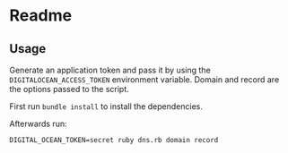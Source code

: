 # Readme
## Usage
Generate an application token and pass it by using the `DIGITALOCEAN_ACCESS_TOKEN` environment variable. Domain and record are the options passed to the script.

First run `bundle install` to install the dependencies.

Afterwards run:

```
DIGITAL_OCEAN_TOKEN=secret ruby dns.rb domain record
```
